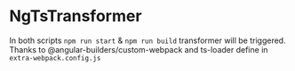 # NgTsTransformer

In both scripts `npm run start` & `npm run build` transformer will be triggered.
Thanks to @angular-builders/custom-webpack and ts-loader define in `extra-webpack.config.js`
